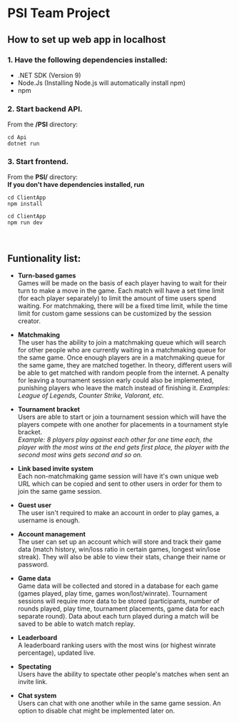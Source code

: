 # PSI Team Project  

## How to set up web app in localhost
### 1. Have the following dependencies installed:
   - .NET SDK (Version 9)
   - Node.Js (Installing Node.js will automatically install npm)
   - npm
   
### 2. Start backend API.  
   From the **/PSI** directory:  
   ```
   cd Api 
   dotnet run
   ```

### 3. Start frontend.  
   From the **PSI/** directory:  
   **If you don't have dependencies installed, run** 
   ```
   cd ClientApp
   npm install
   ```
   
   ```
   cd ClientApp
   npm run dev    
   ```
   <br>

## Funtionality list:
- **Turn-based games**  
Games will be made on the basis of each player having to wait for their turn to make a move in the game. Each match will have a set time limit (for each player separately) to limit the amount of time users spend waiting. For matchmaking, there will be a fixed time limit, while the time limit for custom game sessions can be customized by the session creator. 

- **Matchmaking**  
The user has the ability to join a matchmaking queue which will search for other people who are currently waiting in a matchmaking queue for the same game. Once enough players are in a matchmaking queue for the same game, they are matched together. In theory, different users will be able to get matched with random people from the internet. A penalty for leaving a tournament session early could also be implemented, punishing players who leave the match instead of finishing it.
*Examples: League of Legends, Counter Strike, Valorant, etc.*  

- **Tournament bracket**  
Users are able to start or join a tournament session which will have the players compete with one another for placements in a tournament style bracket.  
*Example: 8 players play against each other for one time each, the player with the most wins at the end gets first place, the player with the second most wins gets second and so on.*  

- **Link based invite system**  
Each non-matchmaking game session will have it's own unique web URL which can be copied and sent to other users in order for them to join the same game session.

- **Guest user**  
The user isn't required to make an account in order to play games, a username is enough.

- **Account management**  
The user can set up an account which will store and track their game data (match history, win/loss ratio in certain games, longest win/lose streak). They will also be able to view their stats, change their name or password.

- **Game data**  
Game data will be collected and stored in a database for each game (games played, play time, games won/lost/winrate). Tournament sessions will require more data to be stored (participants, number of rounds played, play time, tournament placements, game data for each separate round). Data about each turn played during a match will be saved to be able to watch match replay.

- **Leaderboard**  
A leaderboard ranking users with the most wins (or highest winrate percentage), updated live.

- **Spectating**  
Users have the ability to spectate other people's matches when sent an invite link.

- **Chat system**  
Users can chat with one another while in the same game session. An option to disable chat might be implemented later on.
